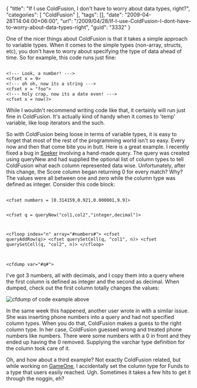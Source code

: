 {
	"title": "If I use ColdFusion, I don't have to worry about data types, right?",
	"categories": [
		"ColdFusion"
	],
	"tags": [],
	"date": "2009-04-28T14:04:00+06:00",
	"url": "/2009/04/28/If-I-use-ColdFusion-I-dont-have-to-worry-about-data-types-right",
	"guid": "3332"
}

One of the nicer things about ColdFusion is that it takes a simple approach to variable types. When it comes to the simple types (non-array, structs, etc), you don't have to worry about specifying the type of data ahead of time. So for example, this code runs just fine:

<code>
&lt;!--- Look, a number! ---&gt;
&lt;cfset x = 9&gt;
&lt;!--- oh oh, now its a string ---&gt;
&lt;cfset x = "foo"&gt;
&lt;!--- holy crap, now its a date even! ---&gt;
&lt;cfset x = now()&gt;
</code>

While I wouldn't recommend writing code like that, it certainly will run just fine in ColdFusion. It's actually kind of handy when it comes to 'temp' variable, like loop iterators and the such.
<!--more-->
So with ColdFusion being loose in terms of variable types, it is easy to forget that most of the rest of the programming world isn't so easy. Every now and then that come bite you in butt. Here is a great example. I recently fixed a bug in <a href="http://seeker.riaforge.org">Seeker</a> involving a hand-made query. The query was created using queryNew and had supplied the optional list of column types to tell ColdFusion what each column represented data wise. Unfortunately, after this change, the Score column began returning 0 for every match? Why? The values were all between one and zero while the column type was defined as integer. Consider this code block:

<code>
&lt;cfset numbers = [0.314159,0.921,0.000001,9.9]&gt;

&lt;cfset q = queryNew("col1,col2","integer,decimal")&gt;

&lt;cfloop index="n" array="#numbers#"&gt;
	&lt;cfset queryAddRow(q)&gt;
	&lt;cfset querySetCell(q, "col1", n)&gt;
	&lt;cfset querySetCell(q, "col2", n)&gt;
&lt;/cfloop&gt;

&lt;cfdump var="#q#"&gt;
</code>

I've got 3 numbers, all with decimals, and I copy them into a query where the first column is defined as integer and the second as decimal. When dumped, check out the first column totally changes the values:

<img src="http://www.raymondcamden.com/images//Picture 153.png" title="cfdump of code example above">

In the same week this happened, another user wrote in with a similar issue. She was inserting phone numbers into a query and had not specified column types. When you do that, ColdFusion makes a guess to the right column type. In her case, ColdFusion guessed wrong and treated phone numbers like numbers. There were some numbers with a 0 in front and they ended up having the 0 removed. Supplying the varchar type definition for the column took care of it. 

Oh, and how about a third example? Not exactly ColdFusion related, but while working on <a href="http://gameone.coldfusionjedi.com">GameOne</a>, I accidentally set the column type for Funds to a type that users easily reached. Ugh. Sometimes it takes a few hits to get it through the noggin, eh?